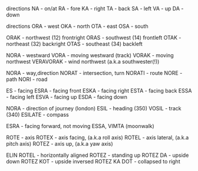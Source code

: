 directions
NA - on/at
RA - fore
KA - right
TA - back
SA - left
VA - up
DA - down

directions
ORA - west
OKA - north
OTA - east
OSA - south

ORAK - northwest (12) frontright
ORAS - southwest (14) frontleft
OTAK - northeast (32) backright
OTAS - southeast (34) backleft

NORA - westward
VORA - moving westward (track)
VORAK - moving northwest
VERAVORAK - wind northwest (a.k.a southwester(!))

NORA - way,direction
NORAT - intersection, turn
NORATI - route
NORE - path
NORI - road

ES - facing
ESRA - facing front
ESKA - facing right
ESTA - facing back
ESSA - facing left
ESVA - facing up
ESDA - facing down

NORA - direction of journey (london)
ESIL - heading (350)
VOSIL - track (340)
ESILATE - compass

ESRA - facing forward, not moving
ESSA, VIMTA (moonwalk)

ROTE - axis
ROTEX - axis facing, (a.k.a roll axis)
ROTEL - axis lateral, (a.k.a pitch axis)
ROTEZ - axis up, (a.k.a yaw axis)

ELIN ROTEL - horizontally aligned
ROTEZ - standing up
ROTEZ  DA - upside down
ROTEZ KOT - upside inversed
ROTEZ KA DOT - collapsed to right




